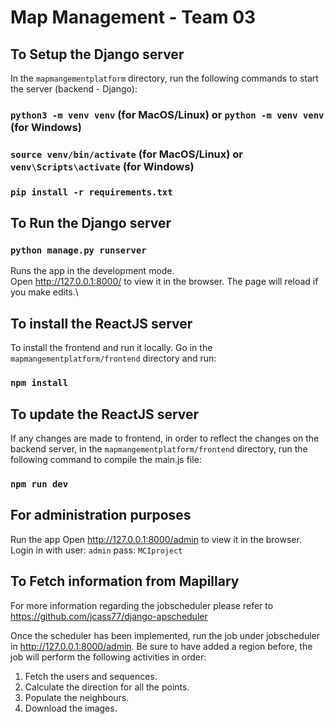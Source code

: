 # Map Management - Team 03 

## To Setup the Django server

In the `mapmangementplatform` directory, run the following commands to start the server (backend - Django):
### `python3 -m venv venv` (for MacOS/Linux) or `python -m venv venv` (for Windows)

### `source venv/bin/activate` (for MacOS/Linux) or `venv\Scripts\activate` (for Windows)

### `pip install -r requirements.txt`

## To Run the Django server

### `python manage.py runserver`

Runs the app in the development mode.\
Open http://127.0.0.1:8000/ to view it in the browser.
The page will reload if you make edits.\

## To install the ReactJS server

To install the frontend and run it locally. Go in the `mapmangementplatform/frontend` directory and run:
### `npm install`

## To update the ReactJS server

If any changes are made to frontend, in order to reflect the changes on the backend server, in the `mapmangementplatform/frontend` directory, run the following command to compile the main.js file:
### `npm run dev`

## For administration purposes

Run the app 
Open http://127.0.0.1:8000/admin to view it in the browser.
Login in with user: `admin` pass: `MCIproject`

## To Fetch information from Mapillary

For more information regarding the jobscheduler please refer to https://github.com/jcass77/django-apscheduler

Once the scheduler has been implemented, run the job under jobscheduler in http://127.0.0.1:8000/admin. Be sure to have added a region before, the job will perform the following activities in order:
1. Fetch the users and sequences.
2. Calculate the direction for all the points.
3. Populate the neighbours.
4. Download the images.



